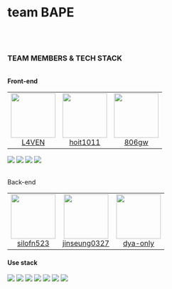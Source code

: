 # team BAPE
<br/>
<br/>

<h3>TEAM MEMBERS & TECH STACK</h3> <br/> 
  <b>Front-end</b>
  <table> <tr> <td align="center">
         <a href="https://github.com/L4VEN" ><img src="https://avatars.githubusercontent.com/L4VEN" width="100px" height="100px" /> <br />L4VEN </a> </td> <td align="center">
         <a href="https://github.com/hoit1011" ><img src="https://avatars.githubusercontent.com/hoit1011" width="100px" height="100px" /> <br />hoit1011 </a> </td> <td align="center"> 
         <a href="https://github.com/806gw" ><img src="https://avatars.githubusercontent.com/806gw" width="100px" height="100px" /> <br />806gw </a> </td> </tr> </table>
  <div display="flex">
    <img src="https://img.shields.io/badge/javascript-%23323330.svg?style=for-the-badge&logo=javascript&logoColor=%23F7DF1E"/>
    <img src="https://img.shields.io/badge/typescript-%23007ACC.svg?style=for-the-badge&logo=typescript&logoColor=white"/>
    <img src="https://img.shields.io/badge/react-%2320232a.svg?style=for-the-badge&logo=react&logoColor=%2361DAFB"/>
    <img src="https://img.shields.io/badge/swift-F54A2A?style=for-the-badge&logo=swift&logoColor=white"/>
  </div>
  <br/> 

  
  <p>Back-end</p>
  <table> <tr> <td align="center">
     <a href="https://github.com/silofn523" ><img src="https://avatars.githubusercontent.com/silofn523" width="100px" height="100px" /> <br />silofn523 </a> </td> <td align="center"> 
         <a href="https://github.com/jinseung0327 y" ><img src="https://avatars.githubusercontent.com/jinseung0327 " width="100px" height="100px" /> <br />jinseung0327 </a></td> 
     <td align="center"> <a href="https://github.com/dya-only" ><img src="https://avatars.githubusercontent.com/dya-only" width="100px" height="100px" /> <br />dya-only </a>
  </tr> </table>
  <h4>Use stack</h4>
  <div display="flex">
    <img src="https://img.shields.io/badge/javascript-%23323330.svg?style=for-the-badge&logo=javascript&logoColor=%23F7DF1E"/>
    <img src="https://img.shields.io/badge/typescript-%23007ACC.svg?style=for-the-badge&logo=typescript&logoColor=white"/>
    <img src="https://img.shields.io/badge/express.js-%23404d59.svg?style=for-the-badge&logo=express&logoColor=%2361DAFB"/>
    <img src="https://img.shields.io/badge/nestjs-%23E0234E.svg?style=for-the-badge&logo=nestjs&logoColor=white"/>
    <img src="https://img.shields.io/badge/ruby-%23CC342D.svg?style=for-the-badge&logo=ruby&logoColor=white"/>
    <img src="https://img.shields.io/badge/rails-%23CC0000.svg?style=for-the-badge&logo=ruby-on-rails&logoColor=white"/>
    <img src="https://img.shields.io/badge/go-%2300ADD8.svg?style=for-the-badge&logo=go&logoColor=white"/>
  </div>
